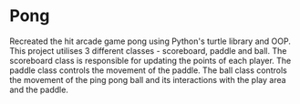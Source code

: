 # Pong
Recreated the hit arcade game pong using Python's turtle library and OOP.
This project utilises 3 different classes - scoreboard, paddle and ball.
The scoreboard class is responsible for updating the points of each player.
The paddle class controls the movement of the paddle.
The ball class controls the movement of the ping pong ball and its interactions with the play area and the paddle.
